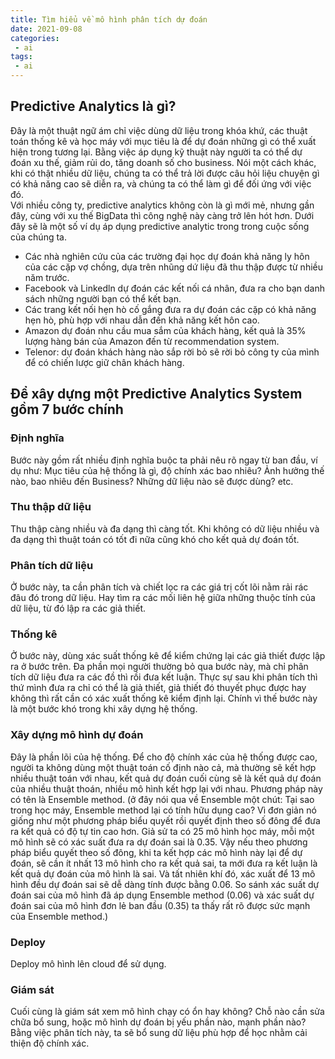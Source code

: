 ```yaml
---
title: Tìm hiểu về mô hình phân tích dự đoán
date: 2021-09-08
categories:
 - ai
tags:
 - ai
---
```

## Predictive Analytics là gì?
Đây là một thuật ngữ ám chỉ việc dùng dữ liệu trong khóa khứ, các thuật toán thống kê và học máy với mục tiêu là để dự đoán những gì có thể xuất hiện trong tương lại.
Bằng việc áp dụng kỹ thuật này người ta có thể dự đoán xu thế, giảm rủi do, tăng doanh số cho business. Nói một cách khác, khi có thật nhiều dữ liệu,
chúng ta có thể trả lời được câu hỏi liệu chuyện gì có khả năng cao sẽ diễn ra, và chúng ta có thể làm gì để đối ứng với việc đó.  
Với nhiều công ty, predictive analytics không còn là gì mới mẻ, nhưng gần đây, cùng với xu thế BigData thì công nghệ này càng trở lên hót hơn.
Dưới đây sẽ là một số ví dụ áp dụng predictive analytic trong trong cuộc sống của chúng ta.
- Các nhà nghiên cứu của các trường đại học dự đoán khả năng ly hôn của các cặp vợ chồng, dựa trên nhũng dứ liệu đã thu thập được từ nhiều năm trước.
- Facebook và Linkedln dự đoán các kết nối cá nhân, đưa ra cho bạn danh sách những người bạn có thể kết bạn.
- Các trang kết nối hẹn hò cố gắng đưa ra dự đoán các cặp có khả năng hẹn hò, phù hợp với nhau dẫn đến khả năng kết hôn cao.
- Amazon dự đoán nhu cầu mua sắm của khách hàng, kết quả là 35% lượng hàng bán của Amazon đến từ recommendation system.
- Telenor: dự đoán khách hàng nào sắp rời bỏ sẽ rời bỏ công ty của mình để có chiến lược giữ chân khách hàng.

## Để xây dựng một Predictive Analytics System gồm 7 bước chính
### Định nghĩa
Bước này gồm rất nhiều định nghĩa buộc ta phải nêu rõ ngay từ ban đầu, ví dụ như: Mục tiêu của hệ thống là gì,
độ chính xác bao nhiêu? Ảnh hưởng thế nào, bao nhiêu đến Business? Những dữ liệu nào sẽ được dùng? etc. 
### Thu thập dữ liệu
Thu thập càng nhiều và đa dạng thì càng tốt. Khi không có dữ liệu nhiều và đa dạng thì thuật toán có tốt đi nữa cũng khó cho kết quả dự đoán tốt.
### Phân tích dữ liệu
Ở bước này, ta cần phân tích và chiết lọc ra các giá trị cốt lõi nằm rải rác đâu đó trong dữ liệu.
Hay tìm ra các mối liên hệ giữa những thuộc tính của dữ liệu, từ đó lập ra các giả thiết.
### Thống kê
Ở bước này, dùng xác suất thống kê để kiểm chứng lại các giả thiết được lập ra ở bước trên. Đa phần mọi người thường bỏ qua bước này,
mà chỉ phân tích dữ liệu đưa ra các đồ thì rồi đưa kết luận. Thực sự sau khi phân tích thì thứ mình đưa ra chỉ có thể là giả thiết,
giả thiết đó thuyết phục được hay không thì rất cần có xác xuất thống kê kiểm định lại. Chính vì thế bước này là một bước khó trong khi xây dựng hệ thống.
### Xây dựng mô hình dự đoán
Đây là phần lõi của hệ thống. Để cho độ chính xác của hệ thống được cao, người ta không dùng một thuật toán cố định nào cả,
mà thường sẽ kết hợp nhiều thuật toán với nhau, kết quả dự đoán cuối cùng sẽ là kết quả dự đoán của nhiều thuật thoán, nhiều mô hình kết hợp lại với nhau.
Phương pháp này có tên là Ensemble method.
(ở đây nói qua về Ensemble một chút: Tại sao trong học máy, Ensemble method lại có tính hữu dụng cao?
Vì đơn giản nó giống như một phương pháp biểu quyết rồi quyết định theo số đông để đưa ra kết quả có độ tự tin cao hơn. Giả sử ta có 25 mô hình học máy,
mỗi một mô hình sẽ có xác suất đưa ra dự đoán sai là 0.35. Vậy nếu theo phương pháp biểu quyết theo số đông, khi ta kết hợp các mô hình này lại để dự đoán,
sẽ cần ít nhất 13 mô hình cho ra kết quả sai, ta mới đưa ra kết luận là kết quả dự đoán của mô hình là sai. Và tất nhiên khí đó,
xác xuất để 13 mô hình đều dự đoán sai sẽ dễ dàng tính được bằng 0.06.
So sánh xác suất dự đoán sai của mô hình đã áp dụng Ensemble method (0.06) và xác suất dự đoán sai của mô hình đơn lẻ ban đầu (0.35)
ta thấy rất rõ được sức mạnh của Ensemble method.)
### Deploy
Deploy mô hình lên cloud để sử dụng.
### Giám sát
Cuối cùng là giám sát xem mô hình chạy có ổn hay không? Chỗ nào cần sửa chữa bổ sung, hoặc mô hình dự đoán bị yếu phần nào,
mạnh phần nào? Bằng việc phân tích này, ta sẽ bổ sung dữ liệu phù hợp để học nhằm cải thiện độ chính xác.
